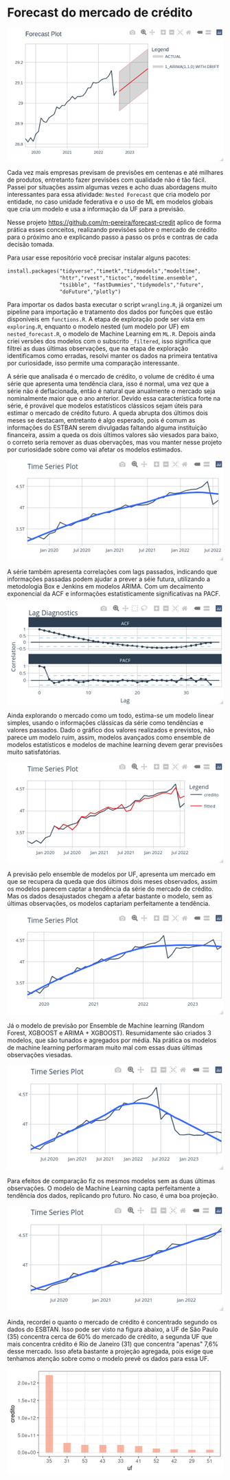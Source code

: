 
# Forecast do mercado de crédito

<!-- badges: start -->
<!-- badges: end -->

![alt text](https://github.com/m-pereira/forecast-credit/blob/main/forecast.png)

Cada vez mais empresas previsam de previsões em centenas e até milhares de produtos, entretanto fazer previsões com qualidade não é tão fácil. Passei por situações assim algumas vezes e acho duas abordagens muito interessantes para essa atividade: `Nested Forecast` que cria modelo por entidade, no caso unidade federativa e o uso de ML em modelos globais que cria um modelo e usa a informação da UF para a previsão. 

Nesse projeto <https://github.com/m-pereira/forecast-credit> aplico de forma prática esses conceitos, realizando previsões sobre o mercado de crédito para o próximo ano e explicando passo a passo os prós e contras de cada decisão tomada. 

Para usar esse repositório você precisar instalar alguns pacotes:
```
install.packages("tidyverse","timetk","tidymodels","modeltime",
                 "httr","rvest","tictoc","modeltime.ensemble",
                 "tsibble", "fastDummies","tidymodels","future",
                 "doFuture","plotly")
```


Para importar os dados basta executar o script `wrangling.R`, já organizei um pipeline para importação e tratamento dos dados por funções que estão disponíveis em `functions.R`. A etapa de exploração pode ser vista em `exploring.R`, enquanto o modelo nested (um modelo por UF) em `nested_forecast.R`, o modelo de Machine Learning em `ML.R`. Depois ainda criei versões dos modelos com o subscrito `_filtered`, isso significa que filtrei as duas últimas observações, que na etapa de exploração identificamos como erradas, resolvi manter os dados na primeira tentativa por curiosidade, isso permite uma comparação interessante.


A série que analisada é o mercado de crédito, o volume de crédito é uma série que apresenta uma tendência clara, isso é normal, uma vez que a série não é deflacionada, então é natural que anualmente o mercado seja nominalmente maior que o ano anterior. Devido essa característica forte na série, é provável que modelos estatísticos clássicos sejam úteis para estimar o mercado de crédito futuro. A queda abrupta dos últimos dois meses se destacam, entretanto é algo esperado, pois é comum as informações do ESTBAN serem divulgadas faltando alguma instituição financeira, assim a queda os dois últimos valores são viesados para baixo, o correto seria remover as duas obervações, mas vou manter nesse projeto por curiosidade sobre como vai afetar os modelos estimados.


![alt text](https://github.com/m-pereira/forecast-credit/blob/main/ts.png)

A série também apresenta correlações com lags passados, indicando que informações passadas podem ajudar a prever a séie futura, utilizando a metodologia Box e Jenkins em modelos ARIMA. Com um decaimento exponencial da ACF e informações estatisticamente significativas na PACF.

![alt text](https://github.com/m-pereira/forecast-credit/blob/main/acf_pacf.png)

Ainda explorando o mercado como um todo, estima-se um modelo linear simples, usando o informações clássicas da série como tendências e valores passados.  Dado o gráfico dos valores realizados e previstos, não parece um modelo ruim, assim, modelos avançados como ensemble de modelos estatísticos e modelos de machine learning devem gerar previsões muito satisfatórias.

![alt text](https://github.com/m-pereira/forecast-credit/blob/main/lm_classic.png)

A previsão pelo ensemble de modelos por UF, apresenta  um mercado em que se recupera da queda que dos últimos dois meses observados, assim os modelos parecem captar a tendência da série do mercado de crédito. Mas os dados desajustados chegam a afetar bastante o modelo, sem as últimas observações, os modelos captariam perfeitamente a tendência.

![alt text](https://github.com/m-pereira/forecast-credit/blob/main/forecast-ensemble.png)


Já o modelo de previsão por Ensemble de Machine learning (Random Forest, XGBOOST e ARIMA + XGBOOST). Resumidamente são criados 3 modelos, que são tunados e agregados por média. Na prática os modelos de machine learning performaram muito mal com essas duas últimas observações viesadas.

![alt text](https://github.com/m-pereira/forecast-credit/blob/main/ML.png)

Para efeitos de comparação fiz os mesmos modelos sem as duas últimas observações. O modelo de Machine Learning capta perfeitamente a tendência dos dados, replicando pro futuro. No caso, é uma boa projeção.

![alt text](https://github.com/m-pereira/forecast-credit/blob/main/ML_f_filtered.png)


Ainda, recordei o quanto o mercado de crédito é concentrado segundo os dados do ESBTAN. Isso pode ser visto na figura abaixo, a UF de São Paulo (35) concentra cerca de 60% do mercado de crédito, a segunda UF que mais concentra crédito é Rio de Janeiro (31) que concentra "apenas" 7,6% desse mercado. Isso afeta bastante a projeção agregada, pois exige que tenhamos atenção sobre como o modelo prevê os dados para essa UF.


![alt text](https://github.com/m-pereira/forecast-credit/blob/main/conc.png)

